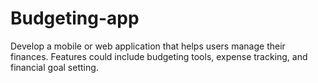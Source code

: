 # Budgeting-app
Develop a mobile or web application that helps users manage their finances. Features could include budgeting tools, expense tracking, and financial goal setting.
